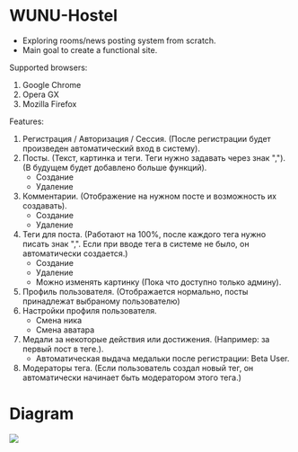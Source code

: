 # WUNU-Hostel

* Exploring rooms/news posting system from scratch. 
* Main goal to create a functional site.

Supported browsers:
1. Google Chrome
2. Opera GX 
3. Mozilla Firefox

Features:
1. Регистрация / Авторизация / Сессия. (После регистрации будет произведен автоматический вход в систему).
2. Посты. (Текст, картинка и теги. Теги нужно задавать через знак ","). (В будущем будет добавлено больше функций).
    - Создание
    - Удаление
3. Комментарии. (Отображение на нужном посте и возможность их создавать).
    - Создание
    - Удаление
4. Теги для поста. (Работают на 100%, после каждого тега нужно писать знак ",". Если при вводе тега в системе не было, он автоматически создается.)
    - Создание
    - Удаление
    - Можно изменять картинку (Пока что доступно только админу).
5. Профиль пользователя. (Отображается нормально, посты принадлежат выбраному пользователю)
6. Настройки профиля пользователя.
    - Смена ника
    - Смена аватара
7. Медали за некоторые действия или достижения. (Например: за первый пост в теге.).
    - Автоматическая выдача медальки после регистрации:  Beta User.
8. Модераторы тега. (Если пользователь создал новый тег, он автоматически начинает быть модератором этого тега.) 

# Diagram
<img src="/Diagram/db.png" style="display: block; margin-left: auto; margin-right: auto;" />
